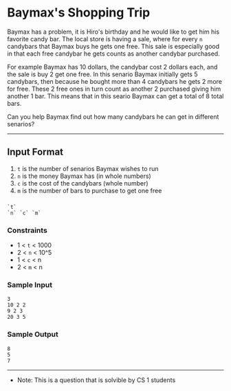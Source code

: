 # Baymax's Shopping Trip

Baymax has a problem, it is Hiro's birthday and he would like to get him his favorite candy bar.
The local store is having a sale, where for every `n` candybars that Baymax buys he gets one free.
This sale is especially good in that each free candybar he gets counts as another candybar purchased.

For example Baymax has 10 dollars, the candybar cost 2 dollars each, and the sale is buy 2 get 
one free. In this senario Baymax initially gets 5 candybars, then because he bought more than 4 candybars
he gets 2 more for free. These 2 free ones in turn count as another 2 purchased giving him another 1 bar. 
This means that in this seario Baymax can get a total of 8 total bars.

Can you help Baymax find out how many candybars he can get in different senarios?

------------------------

## Input Format
1. `t` is the number of senarios Baymax wishes to run
2. `n` is the money Baymax has (in whole numbers)
3. `c` is the cost of the candybars (whole number)
4. `m` is the number of bars to purchase to get one free

###
	`t`
	`n` `c` `m`

### Constraints
- 1 < `t` < 1000
- 2 < `n` < 10^5
- 1 < `c` < n
- 2 < `m` < n

### Sample Input
	3
	10 2 2
	9 2 3
	20 3 5

### Sample Output
	8
	5
	7

------------------------

- Note: This is a question that is solvible by CS 1 students
